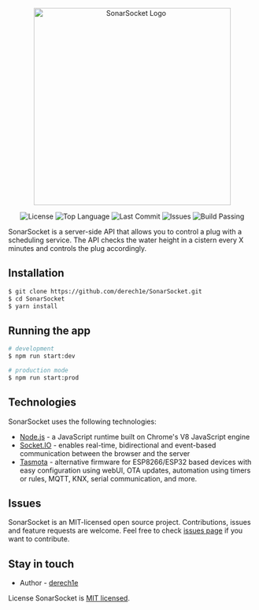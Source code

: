 <p align="center">
  <img src="https://github.com/derech1e/SonarSocket/blob/main/sonarsocket.png?raw=true" alt="SonarSocket Logo" width="400" />
</p>

<p align="center">
  <img src="https://img.shields.io/github/license/derech1e/SonarSocket" alt="License" />
  <img src="https://img.shields.io/github/languages/top/derech1e/SonarSocket" alt="Top Language" />
  <img src="https://img.shields.io/github/last-commit/derech1e/SonarSocket" alt="Last Commit" />
  <img src="https://img.shields.io/github/issues/derech1e/SonarSocket" alt="Issues" />
  <img src="https://img.shields.io/github/actions/workflow/status/derech1e/SonarSocket/CI.yml?branch=main" alt="Build Passing"/>
</p>
SonarSocket is a server-side API that allows you to control a plug with a scheduling service. The API checks the water height in a cistern every X minutes and controls the plug accordingly.

## Installation

```bash
$ git clone https://github.com/derech1e/SonarSocket.git
$ cd SonarSocket
$ yarn install
```

## Running the app

```bash
# development
$ npm run start:dev

# production mode
$ npm run start:prod
```

## Technologies
SonarSocket uses the following technologies:

- [Node.js](https://nodejs.org/) - a JavaScript runtime built on Chrome's V8 JavaScript engine
- [Socket.IO](https://socket.io/) - enables real-time, bidirectional and event-based communication between the browser and the server
- [Tasmota](https://tasmota.github.io/docs/) - alternative firmware for ESP8266/ESP32 based devices with easy configuration using webUI, OTA updates, automation using timers or rules, MQTT, KNX, serial communication, and more.

## Issues
SonarSocket is an MIT-licensed open source project. Contributions, issues and feature requests are welcome. Feel free to check [issues page](https://github.com/derech1e/SonarSocket/issues) if you want to contribute.

## Stay in touch
- Author - [derech1e](https://github.com/derech1e)

License
SonarSocket is [MIT licensed](https://github.com/derech1e/SonarSocket/blob/main/LICENSE).